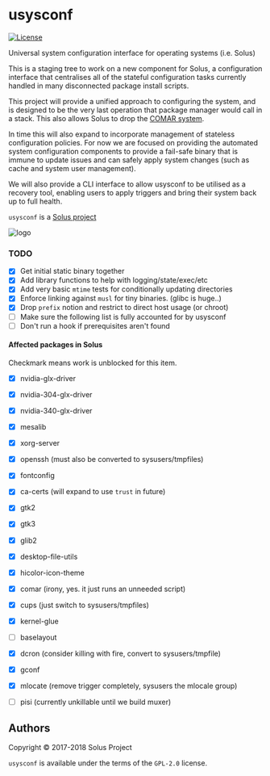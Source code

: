 # usysconf

[![License](https://img.shields.io/badge/License-GPL%202.0-blue.svg)](https://opensource.org/licenses/GPL-2.0)

Universal system configuration interface for operating systems (i.e. Solus)

This is a staging tree to work on a new component for Solus, a configuration interface
that centralises all of the stateful configuration tasks currently handled in many disconnected
package install scripts.

This project will provide a unified approach to configuring the system, and is designed
to be the very last operation that package manager would call in a stack. This also allows
Solus to drop the [COMAR system](https://solus-project.com/2017/11/12/this-week-in-solus-install-48/).

In time this will also expand to incorporate management of stateless configuration
policies. For now we are focused on providing the automated system configuration
components to provide a fail-safe binary that is immune to update issues and can
safely apply system changes (such as cache and system user management).

We will also provide a CLI interface to allow usysconf to be utilised as a recovery
tool, enabling users to apply triggers and bring their system back up to full health.

`usysconf` is a [Solus project](https://solus-project.com/)

![logo](https://build.solus-project.com/logo.png)

### TODO

 - [x] Get initial static binary together
 - [x] Add library functions to help with logging/state/exec/etc
 - [x] Add very basic `mtime` tests for conditionally updating directories
 - [x] Enforce linking against `musl` for tiny binaries. (glibc is huge..)
 - [x] Drop `prefix` notion and restrict to direct host usage (or chroot)
 - [ ] Make sure the following list is fully accounted for by usysconf
 - [ ] Don't run a hook if prerequisites aren't found

#### Affected packages in Solus

Checkmark means work is unblocked for this item.

 - [x] nvidia-glx-driver
 - [x] nvidia-304-glx-driver
 - [x] nvidia-340-glx-driver
 - [x] mesalib
 - [x] xorg-server 
 - [x] openssh (must also be converted to sysusers/tmpfiles)
 - [x] fontconfig
 - [x] ca-certs (will expand to use `trust` in future)
 - [x] gtk2
 - [x] gtk3
 - [x] glib2
 - [x] desktop-file-utils
 - [x] hicolor-icon-theme
 - [x] comar (irony, yes. it just runs an unneeded script)
 - [x] cups (just switch to sysusers/tmpfiles)
 - [x] kernel-glue
 - [ ] baselayout
 - [x] dcron (consider killing with fire, convert to sysusers/tmpfile)
 - [x] gconf
 - [x] mlocate (remove trigger completely, sysusers the mlocale group)
 - [ ] pisi (currently unkillable until we build muxer)


## Authors

Copyright © 2017-2018 Solus Project

`usysconf` is available under the terms of the `GPL-2.0` license.
